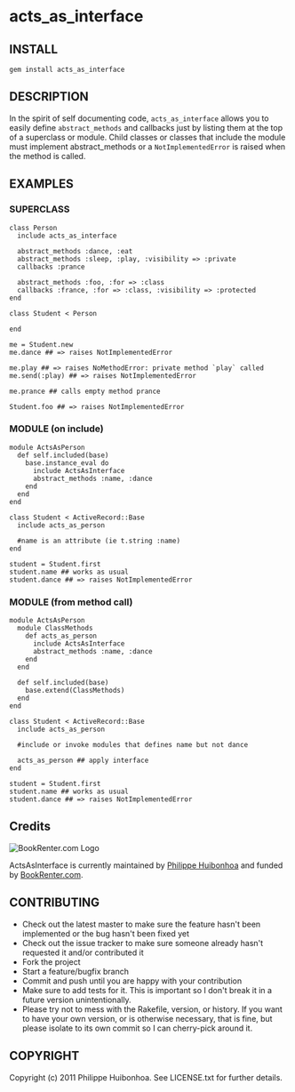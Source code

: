 # acts\_as\_interface

## INSTALL

    gem install acts_as_interface

## DESCRIPTION

In the spirit of self documenting code, `acts_as_interface` allows you to easily define `abstract_methods` and callbacks just by listing them at the top of a superclass or module.  Child classes or classes that include the module must implement abstract_methods or a `NotImplementedError` is raised when the method is called.

## EXAMPLES

### SUPERCLASS

    class Person
      include acts_as_interface
      
      abstract_methods :dance, :eat
      abstract_methods :sleep, :play, :visibility => :private
      callbacks :prance
    
      abstract_methods :foo, :for => :class
      callbacks :france, :for => :class, :visibility => :protected
    end
    
    class Student < Person
      
    end
    
    me = Student.new
    me.dance ## => raises NotImplementedError
    
    me.play ## => raises NoMethodError: private method `play` called
    me.send(:play) ## => raises NotImplementedError
    
    me.prance ## calls empty method prance
    
    Student.foo ## => raises NotImplementedError


### MODULE (on include)

    module ActsAsPerson    
      def self.included(base)
        base.instance_eval do
          include ActsAsInterface
          abstract_methods :name, :dance
        end
      end
    end
  
    class Student < ActiveRecord::Base
      include acts_as_person
      
      #name is an attribute (ie t.string :name)
    end
    
    student = Student.first
    student.name ## works as usual
    student.dance ## => raises NotImplementedError
  
### MODULE (from method call)

    module ActsAsPerson    
      module ClassMethods
        def acts_as_person
          include ActsAsInterface
          abstract_methods :name, :dance
        end
      end
      
      def self.included(base)
        base.extend(ClassMethods)
      end
    end
  
    class Student < ActiveRecord::Base
      include acts_as_person
      
      #include or invoke modules that defines name but not dance
      
      acts_as_person ## apply interface
    end
    
    student = Student.first
    student.name ## works as usual
    student.dance ## => raises NotImplementedError
  
  
## Credits

![BookRenter.com Logo](http://assets0.bookrenter.com/images/header/bookrenter_logo.gif "BookRenter.com")

ActsAsInterface is currently maintained by [Philippe Huibonhoa](http://github.com/phuibonhoa) and funded by [BookRenter.com](http://www.bookrenter.com "BookRenter.com").

## CONTRIBUTING

* Check out the latest master to make sure the feature hasn't been implemented or the bug hasn't been fixed yet
* Check out the issue tracker to make sure someone already hasn't requested it and/or contributed it
* Fork the project
* Start a feature/bugfix branch
* Commit and push until you are happy with your contribution
* Make sure to add tests for it. This is important so I don't break it in a future version unintentionally.
* Please try not to mess with the Rakefile, version, or history. If you want to have your own version, or is otherwise necessary, that is fine, but please isolate to its own commit so I can cherry-pick around it.

## COPYRIGHT

Copyright (c) 2011 Philippe Huibonhoa. See LICENSE.txt for
further details.

